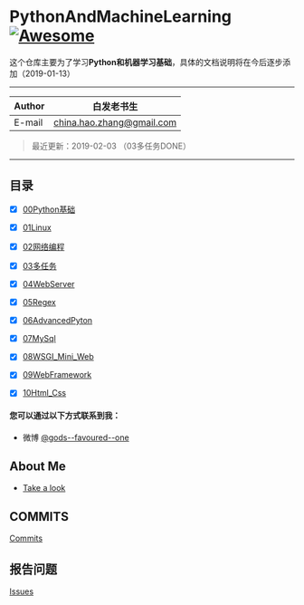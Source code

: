 # PythonAndMachineLearning [![Awesome](https://cdn.rawgit.com/sindresorhus/awesome/d7305f38d29fed78fa85652e3a63e154dd8e8829/media/badge.svg)](https://github.com/sindresorhus/awesome)

这个仓库主要为了学习**Python和机器学习基础**，具体的文档说明将在今后逐步添加（2019-01-13）
****
	
|Author|白发老书生|
|---|---
|E-mail|china.hao.zhang@gmail.com
> 最近更新：2019-02-03 （03多任务DONE）

****


<h2 id="catalog">目录</h2>

- [x] [00Python基础](/00Python/README.md)
- [x] [01Linux](/01Linux/README.md)
- [x] [02网络编程](/02NetworkProgramming/README.md)
- [x] [03多任务](/03Thread/README.md)
- [x] [04WebServer](/04WebServer/README.md)
- [x] [05Regex](/05Regex/README.md)
- [x] [06AdvancedPyton](/06AdvancedPyton/README.md)
- [x] [07MySql](/07MySql/README.md)
- [x] [08WSGI_Mini_Web](/08WSGI_Mini_Web/README.md)
- [x] [09WebFramework](/09WebFramework/README.md)
- [x] [10Html_Css](/10Html_Css/README.md)


#### 您可以通过以下方式联系到我：
- 微博 [@gods--favoured--one](https://www.weibo.com/2749787910/profile?topnav=1&wvr=6&is_all=1)

## About Me
- [Take a look](http://htmlpreview.github.io/?https://github.com/taijizhizao/markdowntoc/blob/master/index.html)

## COMMITS

[Commits](https://github.com/HaoZhang95/PythonAndMachineLearning/commits/master)

## 报告问题

[Issues](https://github.com/HaoZhang95/PythonAndMachineLearning/issues)

